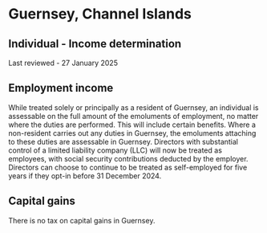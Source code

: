 # Guernsey, Channel Islands
## Individual - Income determination
Last reviewed - 27 January 2025
## Employment income
While treated solely or principally as a resident of Guernsey, an individual is assessable on the full amount of the emoluments of employment, no matter where the duties are performed. This will include certain benefits. Where a non-resident carries out any duties in Guernsey, the emoluments attaching to these duties are assessable in Guernsey.
Directors with substantial control of a limited liability company (LLC) will now be treated as employees, with social security contributions deducted by the employer. Directors can choose to continue to be treated as self-employed for five years if they opt-in before 31 December 2024.
## Capital gains
There is no tax on capital gains in Guernsey.
